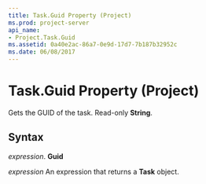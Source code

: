 ```yaml
---
title: Task.Guid Property (Project)
ms.prod: project-server
api_name:
- Project.Task.Guid
ms.assetid: 0a40e2ac-86a7-0e9d-17d7-7b187b32952c
ms.date: 06/08/2017
---
```



# Task.Guid Property (Project)

Gets the GUID of the task. Read-only  **String**.


## Syntax

 _expression_. **Guid**

 _expression_ An expression that returns a **Task** object.


